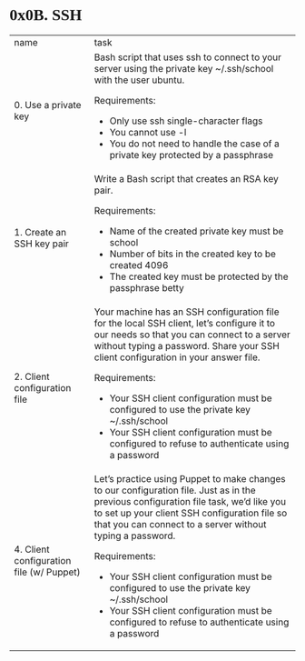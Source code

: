 <html>
<head></head>
<body>
<h1 style="font-family:IMPACT;">0x0B. SSH</h1>
<table>
<tr>
<td>name</td>
<td> task</td>
</tr>
<tr>
<td> 0. Use a private key</td>
<td> Bash script that uses ssh to connect to your server using the private key ~/.ssh/school with the user ubuntu.

Requirements:

- Only use ssh single-character flags
- You cannot use -l
- You do not need to handle the case of a private key protected by a passphrase</td>
</tr>
<tr>
<td>1. Create an SSH key pair</td>
<td>Write a Bash script that creates an RSA key pair.

Requirements:

- Name of the created private key must be school
- Number of bits in the created key to be created 4096
- The created key must be protected by the passphrase betty</td>
</tr>
<tr>
<td>2. Client configuration file</td>
<td>Your machine has an SSH configuration file for the local SSH client, let’s configure it to our needs so that you can connect to a server without typing a password. Share your SSH client configuration in your answer file.

Requirements:

- Your SSH client configuration must be configured to use the private key ~/.ssh/school
- Your SSH client configuration must be configured to refuse to authenticate using a password</td>
</tr>
<tr>
<td>4. Client configuration file (w/ Puppet)</td>
<td>Let’s practice using Puppet to make changes to our configuration file. Just as in the previous configuration file task, we’d like you to set up your client SSH configuration file so that you can connect to a server without typing a password.

Requirements:

- Your SSH client configuration must be configured to use the private key ~/.ssh/school
- Your SSH client configuration must be configured to refuse to authenticate using a password</td>
</tr>
</table>
</body>
</html>
